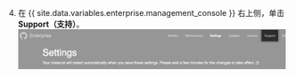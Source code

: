 4. 在 {{ site.data.variables.enterprise.management_console }} 右上侧，单击 **Support（支持）**。 ![访问支持区域的按钮](/assets/images/enterprise/management-console/support-link.png)
